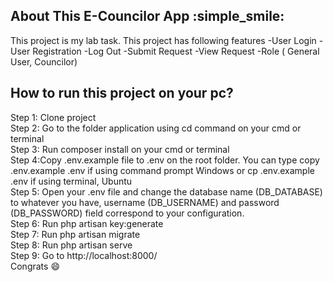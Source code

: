 
## About This E-Councilor App :simple_smile:

This project is my lab task. This project has following features
-User Login
-User Registration
-Log Out
-Submit Request
-View Request
-Role ( General User, Councilor) 

## How to run this project on your pc?
Step 1: Clone project  
Step 2: Go to the folder application using cd command on your cmd or terminal  
Step 3: Run composer install on your cmd or terminal  
Step 4:Copy .env.example file to .env on the root folder. You can type copy .env.example .env if using command prompt Windows or cp .env.example .env if using terminal, Ubuntu  
Step 5: Open your .env file and change the database name (DB_DATABASE) to whatever you have, username (DB_USERNAME) and password (DB_PASSWORD) field correspond to your configuration.  
Step 6: Run php artisan key:generate  
Step 7: Run php artisan migrate  
Step 8: Run php artisan serve  
Step 9: Go to http://localhost:8000/  
Congrats :smile:
